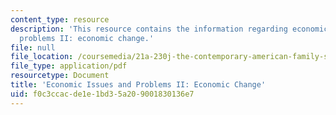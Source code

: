 ```yaml
---
content_type: resource
description: 'This resource contains the information regarding economic issues and
  problems II: economic change.'
file: null
file_location: /coursemedia/21a-230j-the-contemporary-american-family-spring-2004/f0c3ccacde1e1bd35a209001830136e7_MIT21A_230JS04_21contz.pdf
file_type: application/pdf
resourcetype: Document
title: 'Economic Issues and Problems II: Economic Change'
uid: f0c3ccac-de1e-1bd3-5a20-9001830136e7
---
```

